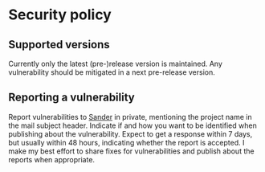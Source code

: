 # Security policy

## Supported versions

Currently only the latest (pre-)release version is maintained. Any vulnerability should be mitigated in a next pre-release version.

## Reporting a vulnerability

Report vulnerabilities to [Sander](mailto:mail@sanderdijkhuis.nl) in private, mentioning the project name in the mail subject header. Indicate if and how you want to be identified when publishing about the vulnerability. Expect to get a response within 7 days, but usually within 48 hours, indicating whether the report is accepted. I make my best effort to share fixes for vulnerabilities and publish about the reports when appropriate.
